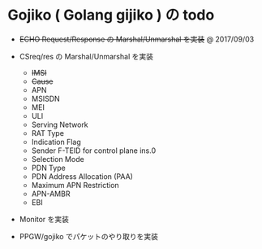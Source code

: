 # Gojiko  ( Golang gijiko ) の todo

- ~~ECHO Request/Response の Marshal/Unmarshal を実装~~ @ 2017/09/03
- CSreq/res の Marshal/Unmarshal を実装
  + ~~IMSI~~
  + ~~Cause~~
  + APN
  + MSISDN
  + MEI
  + ULI
  + Serving Network
  + RAT Type
  + Indication Flag
  + Sender F-TEID for control plane  ins.0
  + Selection Mode
  + PDN Type
  + PDN Address Allocation (PAA)
  + Maximum APN Restriction
  + APN-AMBR
  + EBI


- Monitor を実装
- PPGW/gojiko でパケットのやり取りを実装
